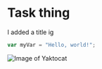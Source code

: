 # Task thing


I added a title ig

``` javascript
var myVar = "Hello, world!";
```

![Image of Yaktocat](https://octodex.github.com/images/yaktocat.png)
